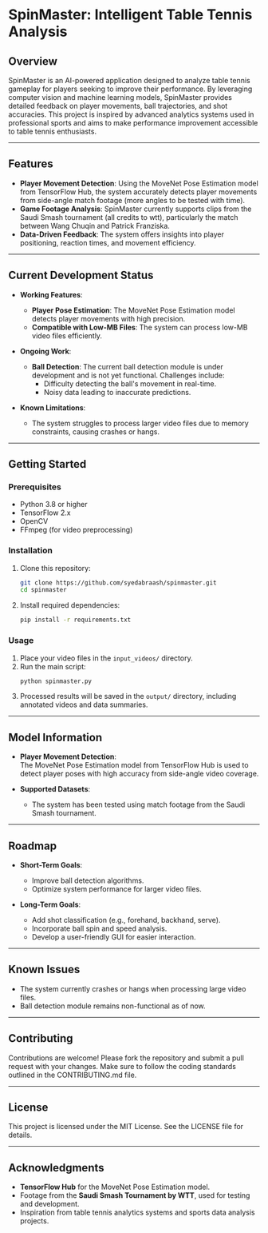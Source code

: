 # **SpinMaster: Intelligent Table Tennis Analysis**

## **Overview**  
SpinMaster is an AI-powered application designed to analyze table tennis gameplay for players seeking to improve their performance. By leveraging computer vision and machine learning models, SpinMaster provides detailed feedback on player movements, ball trajectories, and shot accuracies. This project is inspired by advanced analytics systems used in professional sports and aims to make performance improvement accessible to table tennis enthusiasts.

---

## **Features**
- **Player Movement Detection**: Using the MoveNet Pose Estimation model from TensorFlow Hub, the system accurately detects player movements from side-angle match footage (more angles to be tested with time).
- **Game Footage Analysis**: SpinMaster currently supports clips from the Saudi Smash tournament (all credits to wtt), particularly the match between Wang Chuqin and Patrick Franziska.
- **Data-Driven Feedback**: The system offers insights into player positioning, reaction times, and movement efficiency.

---

## **Current Development Status**
- **Working Features**:
  - **Player Pose Estimation**: The MoveNet Pose Estimation model detects player movements with high precision.
  - **Compatible with Low-MB Files**: The system can process low-MB video files efficiently.
  
- **Ongoing Work**:
  - **Ball Detection**: The current ball detection module is under development and is not yet functional. Challenges include:
    - Difficulty detecting the ball's movement in real-time.
    - Noisy data leading to inaccurate predictions.

- **Known Limitations**:
  - The system struggles to process larger video files due to memory constraints, causing crashes or hangs.

---

## **Getting Started**

### **Prerequisites**
- Python 3.8 or higher
- TensorFlow 2.x
- OpenCV
- FFmpeg (for video preprocessing)

### **Installation**
1. Clone this repository:  
   ```bash
   git clone https://github.com/syedabraash/spinmaster.git
   cd spinmaster
   ```
2. Install required dependencies:  
   ```bash
   pip install -r requirements.txt
   ```

### **Usage**
1. Place your video files in the `input_videos/` directory.
2. Run the main script:  
   ```bash
   python spinmaster.py
   ```
3. Processed results will be saved in the `output/` directory, including annotated videos and data summaries.

---

## **Model Information**
- **Player Movement Detection**:  
  The MoveNet Pose Estimation model from TensorFlow Hub is used to detect player poses with high accuracy from side-angle video coverage.

- **Supported Datasets**:  
  - The system has been tested using match footage from the Saudi Smash tournament.

---

## **Roadmap**
- **Short-Term Goals**:
  - Improve ball detection algorithms.
  - Optimize system performance for larger video files.
  
- **Long-Term Goals**:
  - Add shot classification (e.g., forehand, backhand, serve).
  - Incorporate ball spin and speed analysis.
  - Develop a user-friendly GUI for easier interaction.

---

## **Known Issues**
- The system currently crashes or hangs when processing large video files.
- Ball detection module remains non-functional as of now.

---

## **Contributing**
Contributions are welcome! Please fork the repository and submit a pull request with your changes. Make sure to follow the coding standards outlined in the CONTRIBUTING.md file.

---

## **License**
This project is licensed under the MIT License. See the LICENSE file for details.

---

## **Acknowledgments**
- **TensorFlow Hub** for the MoveNet Pose Estimation model.
- Footage from the **Saudi Smash Tournament by WTT**, used for testing and development.
- Inspiration from table tennis analytics systems and sports data analysis projects.
